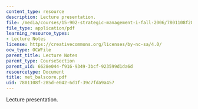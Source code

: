 ```yaml
---
content_type: resource
description: Lecture presentation.
file: /media/courses/15-902-strategic-management-i-fall-2006/7801108f285de0426d1f39c7fda9a457_met_balscore.pdf
file_type: application/pdf
learning_resource_types:
- Lecture Notes
license: https://creativecommons.org/licenses/by-nc-sa/4.0/
ocw_type: OCWFile
parent_title: Lecture Notes
parent_type: CourseSection
parent_uid: 6628e044-f916-9349-3bcf-923599d1da6d
resourcetype: Document
title: met_balscore.pdf
uid: 7801108f-285d-e042-6d1f-39c7fda9a457
---
```

Lecture presentation.
